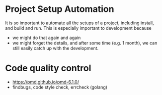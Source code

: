 # Project Setup Automation
It is so important to automate all the setups of a project, including install, and build and run.
This is especially important to development because
* we might do that again and again
* we might forget the details, and after some time (e.g. 1 month), we can still easily catch up with the development.

# Code quality control
* https://pmd.github.io/pmd-6.1.0/
* findbugs, code style check, errcheck (golang)
